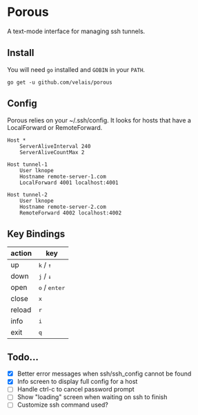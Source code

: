 # Porous

A text-mode interface for managing ssh tunnels.


## Install

You will need `go` installed and `GOBIN` in your `PATH`.

    go get -u github.com/velais/porous


## Config

Porous relies on your ~/.ssh/config. It looks for hosts that have a LocalForward or RemoteForward.


```Git Config
Host *
    ServerAliveInterval 240
    ServerAliveCountMax 2

Host tunnel-1
    User lknope
    Hostname remote-server-1.com
    LocalForward 4001 localhost:4001
    
Host tunnel-2
    User lknope
    Hostname remote-server-2.com
    RemoteForward 4002 localhost:4002
```



## Key Bindings

| action  | key                            |
| ------- | ------------------------------ |
| up      | <kbd>k</kbd> / <kbd>↑</kbd>    |
| down    | <kbd>j</kbd> / <kbd>↓</kbd>    |
| open    | <kbd>o</kbd> / <kbd>enter</kbd>|
| close   | <kbd>x</kdb>                   |
| reload  | <kbd>r</kdb>                   |
| info    | <kbd>i</kdb>                   |
| exit    | <kbd>q</kdb>                   | 


## Todo...

- [x] Better error messages when ssh/ssh_config cannot be found
- [x] Info screen to display full config for a host
- [ ] Handle ctrl-c to cancel password prompt
- [ ] Show "loading" screen when waiting on ssh to finish
- [ ] Customize ssh command used?
